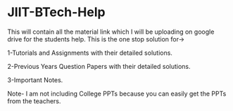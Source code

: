 # JIIT-BTech-Help
This will contain all the material link which I will be uploading on google drive for the students help.
This is the one stop solution for->

1-Tutorials and Assignments with their detailed solutions.

2-Previous Years Question Papers with their detailed solutions.

3-Important Notes.

Note-
I am not including College PPTs because you can easily get the PPTs from the teachers.

